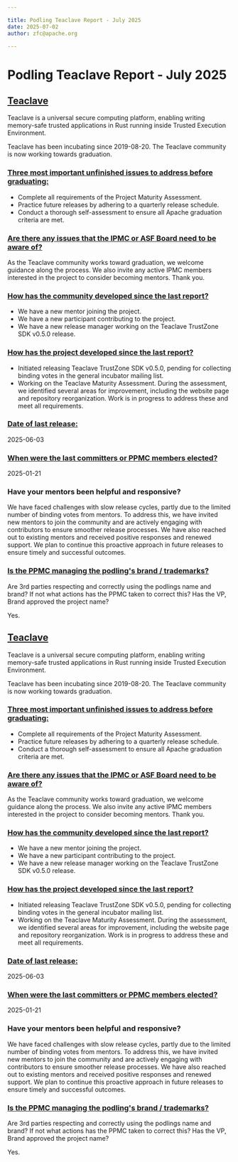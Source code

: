 ```yaml
---

title: Podling Teaclave Report - July 2025
date: 2025-07-02
author: zfc@apache.org

---
```


# Podling Teaclave Report - July 2025

## [Teaclave](https://cwiki.apache.org/confluence/display/INCUBATOR/July2025#teaclave)
Teaclave is a universal secure computing platform, enabling writing
memory-safe trusted applications in Rust running inside Trusted Execution  
Environment.

Teaclave has been incubating since 2019-08-20. 
The Teaclave community is now working towards graduation.

### [Three most important unfinished issues to address before graduating:](https://cwiki.apache.org/confluence/display/INCUBATOR/July2025#three-most-important-unfinished-issues-to-address-before-graduating-13)

- Complete all requirements of the Project Maturity Assessment.
- Practice future releases by adhering to a quarterly release schedule.  
- Conduct a thorough self-assessment to ensure all Apache graduation criteria are met.

### [Are there any issues that the IPMC or ASF Board need to be aware of?](https://cwiki.apache.org/confluence/display/INCUBATOR/July2025#are-there-any-issues-that-the-ipmc-or-asf-board-need-to-be-aware-of-13)

As the Teaclave community works toward graduation, we welcome guidance 
along the process. We also invite any active IPMC members interested in the 
project to consider becoming mentors. Thank you.


### [How has the community developed since the last report?](https://cwiki.apache.org/confluence/display/INCUBATOR/July2025#how-has-the-community-developed-since-the-last-report-13)

- We have a new mentor joining the project.
- We have a new participant contributing to the project.
- We have a new release manager working on the Teaclave TrustZone SDK v0.5.0 release.


### [How has the project developed since the last report?](https://cwiki.apache.org/confluence/display/INCUBATOR/July2025#how-has-the-project-developed-since-the-last-report-13)

- Initiated releasing Teaclave TrustZone SDK v0.5.0, pending for collecting binding votes in the general incubator mailing list.  
- Working on the Teaclave Maturity Assessment. During the assessment, we identified several areas for improvement, including the website page and repository reorganization. Work is in progress to address these and meet all requirements.




### [Date of last release:](https://cwiki.apache.org/confluence/display/INCUBATOR/July2025#date-of-last-release-13)

2025-06-03

### [When were the last committers or PPMC members elected?](https://cwiki.apache.org/confluence/display/INCUBATOR/July2025#when-were-the-last-committers-or-ppmc-members-elected-13)

2025-01-21

### Have your mentors been helpful and responsive?

We have faced challenges with slow release cycles, partly due to the limited number of binding votes from mentors. To address this, we have invited new mentors to join the community and are actively engaging with contributors to ensure smoother release processes. We have also reached out to existing mentors and received positive responses and renewed support. We plan to continue this proactive approach in future releases to ensure timely and successful outcomes.

### [Is the PPMC managing the podling's brand / trademarks?](https://cwiki.apache.org/confluence/display/INCUBATOR/July2025#is-the-ppmc-managing-the-podlings-brand--trademarks-13)

Are 3rd parties respecting and correctly using the podlings name and brand? If not what actions has the PPMC taken to correct this? Has the VP, Brand approved the project name?

Yes.

## [Teaclave](https://cwiki.apache.org/confluence/display/INCUBATOR/July2025#teaclave)
Teaclave is a universal secure computing platform, enabling writing
memory-safe trusted applications in Rust running inside Trusted Execution  
Environment.

Teaclave has been incubating since 2019-08-20. 
The Teaclave community is now working towards graduation.

### [Three most important unfinished issues to address before graduating:](https://cwiki.apache.org/confluence/display/INCUBATOR/July2025#three-most-important-unfinished-issues-to-address-before-graduating-13)

- Complete all requirements of the Project Maturity Assessment.
- Practice future releases by adhering to a quarterly release schedule.  
- Conduct a thorough self-assessment to ensure all Apache graduation criteria are met.

### [Are there any issues that the IPMC or ASF Board need to be aware of?](https://cwiki.apache.org/confluence/display/INCUBATOR/July2025#are-there-any-issues-that-the-ipmc-or-asf-board-need-to-be-aware-of-13)

As the Teaclave community works toward graduation, we welcome guidance 
along the process. We also invite any active IPMC members interested in the 
project to consider becoming mentors. Thank you.


### [How has the community developed since the last report?](https://cwiki.apache.org/confluence/display/INCUBATOR/July2025#how-has-the-community-developed-since-the-last-report-13)

- We have a new mentor joining the project.
- We have a new participant contributing to the project.
- We have a new release manager working on the Teaclave TrustZone SDK v0.5.0 release.


### [How has the project developed since the last report?](https://cwiki.apache.org/confluence/display/INCUBATOR/July2025#how-has-the-project-developed-since-the-last-report-13)

- Initiated releasing Teaclave TrustZone SDK v0.5.0, pending for collecting binding votes in the general incubator mailing list.  
- Working on the Teaclave Maturity Assessment. During the assessment, we identified several areas for improvement, including the website page and repository reorganization. Work is in progress to address these and meet all requirements.




### [Date of last release:](https://cwiki.apache.org/confluence/display/INCUBATOR/July2025#date-of-last-release-13)

2025-06-03

### [When were the last committers or PPMC members elected?](https://cwiki.apache.org/confluence/display/INCUBATOR/July2025#when-were-the-last-committers-or-ppmc-members-elected-13)

2025-01-21

### Have your mentors been helpful and responsive?

We have faced challenges with slow release cycles, partly due to the limited number of binding votes from mentors. To address this, we have invited new mentors to join the community and are actively engaging with contributors to ensure smoother release processes. We have also reached out to existing mentors and received positive responses and renewed support. We plan to continue this proactive approach in future releases to ensure timely and successful outcomes.

### [Is the PPMC managing the podling's brand / trademarks?](https://cwiki.apache.org/confluence/display/INCUBATOR/July2025#is-the-ppmc-managing-the-podlings-brand--trademarks-13)

Are 3rd parties respecting and correctly using the podlings name and brand? If not what actions has the PPMC taken to correct this? Has the VP, Brand approved the project name?

Yes.

